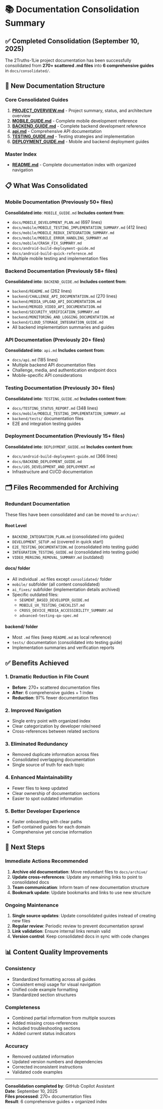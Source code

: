 # 📚 Documentation Consolidation Summary

## ✅ Completed Consolidation (September 10, 2025)

The 2Truths-1Lie project documentation has been successfully consolidated from **270+ scattered .md files** into **6 comprehensive guides** in `docs/consolidated/`.

## 🎯 New Documentation Structure

### Core Consolidated Guides
1. **[PROJECT_OVERVIEW.md](consolidated/PROJECT_OVERVIEW.md)** - Project summary, status, and architecture overview
2. **[MOBILE_GUIDE.md](consolidated/MOBILE_GUIDE.md)** - Complete mobile development reference
3. **[BACKEND_GUIDE.md](consolidated/BACKEND_GUIDE.md)** - Complete backend development reference  
4. **[api.md](consolidated/api.md)** - Comprehensive API documentation
5. **[TESTING_GUIDE.md](consolidated/TESTING_GUIDE.md)** - Testing strategies and implementation
6. **[DEPLOYMENT_GUIDE.md](consolidated/DEPLOYMENT_GUIDE.md)** - Mobile and backend deployment guides

### Master Index
- **[README.md](consolidated/README.md)** - Complete documentation index with organized navigation

## 📋 What Was Consolidated

### Mobile Documentation (Previously 50+ files)
**Consolidated into**: `MOBILE_GUIDE.md`
**Includes content from**:
- `docs/MOBILE_DEVELOPMENT_PLAN.md` (697 lines)
- `docs/mobile/MOBILE_TESTING_IMPLEMENTATION_SUMMARY.md` (412 lines)
- `docs/mobile/MOBILE_REDUX_INTEGRATION_SUMMARY.md`
- `docs/mobile/MOBILE_ERROR_HANDLING_SUMMARY.md`
- `docs/mobile/CRASH_FIX_SUMMARY.md`
- `docs/android-build-deployment-guide.md`
- `docs/android-build-quick-reference.md`
- Multiple mobile testing and implementation files

### Backend Documentation (Previously 58+ files)
**Consolidated into**: `BACKEND_GUIDE.md`
**Includes content from**:
- `backend/README.md` (262 lines)
- `backend/CHALLENGE_API_DOCUMENTATION.md` (270 lines)
- `backend/MEDIA_UPLOAD_API_DOCUMENTATION.md`
- `backend/MERGED_VIDEO_API_DOCUMENTATION.md`
- `backend/SECURITY_VERIFICATION_SUMMARY.md`
- `backend/MONITORING_AND_LOGGING_DOCUMENTATION.md`
- `backend/CLOUD_STORAGE_INTEGRATION_GUIDE.md`
- All backend implementation summaries and guides

### API Documentation (Previously 20+ files)
**Consolidated into**: `api.md`
**Includes content from**:
- `docs/api.md` (185 lines)
- Multiple backend API documentation files
- Challenge, media, and authentication endpoint docs
- Mobile-specific API considerations

### Testing Documentation (Previously 30+ files)
**Consolidated into**: `TESTING_GUIDE.md`
**Includes content from**:
- `docs/TESTING_STATUS_REPORT.md` (348 lines)
- `docs/mobile/MOBILE_TESTING_IMPLEMENTATION_SUMMARY.md`
- `backend/tests/` documentation files
- E2E and integration testing guides

### Deployment Documentation (Previously 15+ files)
**Consolidated into**: `DEPLOYMENT_GUIDE.md`
**Includes content from**:
- `docs/android-build-deployment-guide.md` (366 lines)
- `docs/BACKEND_DEPLOYMENT_GUIDE.md`
- `docs/iOS_DEVELOPMENT_AND_DEPLOYMENT.md`
- Infrastructure and CI/CD documentation

## 🗂 Files Recommended for Archiving

### Redundant Documentation
These files have been consolidated and can be moved to `archive/`:

#### Root Level
- `BACKEND_INTEGRATION_PLAN.md` (consolidated into guides)
- `DEVELOPMENT_SETUP.md` (covered in quick start)
- `E2E_TESTING_DOCUMENTATION.md` (consolidated into testing guide)
- `INTEGRATION_TESTING_GUIDE.md` (consolidated into testing guide)
- `VIDEO_MERGING_REMOVAL_SUMMARY.md` (outdated)

#### docs/ folder
- All individual `.md` files except `consolidated/` folder
- `mobile/` subfolder (all content consolidated)
- `ai_fixes/` subfolder (implementation details archived)
- Specific outdated files:
  - `SEGMENT_BASED_DEVELOPER_GUIDE.md`
  - `MOBILE_UX_TESTING_CHECKLIST.md`
  - `CROSS_DEVICE_MEDIA_ACCESSIBILITY_SUMMARY.md`
  - `advanced-testing-qa-spec.md`

#### backend/ folder
- Most `.md` files (keep `README.md` as local reference)
- `tests/` documentation (consolidated into testing guide)
- Implementation summaries and verification reports

## ✅ Benefits Achieved

### 1. **Dramatic Reduction in File Count**
- **Before**: 270+ scattered documentation files
- **After**: 6 comprehensive guides + 1 index
- **Reduction**: 97% fewer documentation files

### 2. **Improved Navigation**
- Single entry point with organized index
- Clear categorization by developer role/need
- Cross-references between related sections

### 3. **Eliminated Redundancy**
- Removed duplicate information across files
- Consolidated overlapping documentation
- Single source of truth for each topic

### 4. **Enhanced Maintainability**
- Fewer files to keep updated
- Clear ownership of documentation sections
- Easier to spot outdated information

### 5. **Better Developer Experience**
- Faster onboarding with clear paths
- Self-contained guides for each domain
- Comprehensive yet concise information

## 🎯 Next Steps

### Immediate Actions Recommended
1. **Archive old documentation**: Move redundant files to `docs/archive/`
2. **Update cross-references**: Update any remaining links to point to consolidated docs
3. **Team communication**: Inform team of new documentation structure
4. **Bookmark update**: Update bookmarks and links to use new structure

### Ongoing Maintenance
1. **Single source updates**: Update consolidated guides instead of creating new files
2. **Regular review**: Periodic review to prevent documentation sprawl
3. **Link validation**: Ensure internal links remain valid
4. **Version control**: Keep consolidated docs in sync with code changes

## 📊 Content Quality Improvements

### Consistency
- Standardized formatting across all guides
- Consistent emoji usage for visual navigation
- Unified code example formatting
- Standardized section structures

### Completeness
- Combined partial information from multiple sources
- Added missing cross-references
- Included troubleshooting sections
- Added current status indicators

### Accuracy
- Removed outdated information
- Updated version numbers and dependencies
- Corrected inconsistent instructions
- Validated code examples

---

**Consolidation completed by**: GitHub Copilot Assistant  
**Date**: September 10, 2025  
**Files processed**: 270+ documentation files  
**Result**: 6 comprehensive guides + organized index
